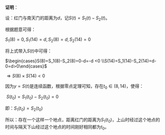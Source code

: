 **证明**：

   设：红门与南天门的距离为$d$，记$S(t)=S_1(t)-S_2(t)$。

根据题意可得：

$S_1(8)=0,S_1(14)=d,S_2(8)=d,S_2(14)=0$

将上式带入$S(t)$中可得：

$\begin{cases}S(8)=S_1(8)-S_2(8)=0-d=-d <0 \\S(14)=S_1(14)-S_2(14)=d-0=d>0\end{cases}$

$\Rightarrow S(8)\times S(14)<0$ 

因为$y=S(t)$是连续函数，根据零点定理可知，存在$t_0\in (8,14)$，使得：

​				$S(t_0)=S_1(t_0)-S_2(t_0)=0$

即：$S_1(t_0)=S_2(t_0)$

所以：存在一个这样一个地点，距离红门的距离为$S_1(t_0)$，上山时经过这个地点的时间与隔天下山经过这个地点的时间刚好相同都为$t_0$。





